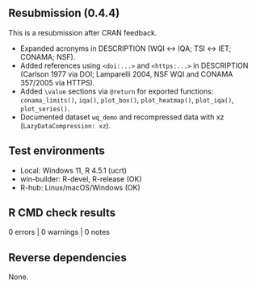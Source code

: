 ## Resubmission (0.4.4)

This is a resubmission after CRAN feedback.

- Expanded acronyms in DESCRIPTION (WQI ↔ IQA; TSI ↔ IET; CONAMA; NSF).
- Added references using `<doi:...>` and `<https:...>` in DESCRIPTION (Carlson 1977 via DOI; Lamparelli 2004, NSF WQI and CONAMA 357/2005 via HTTPS).
- Added `\value` sections via `@return` for exported functions:
  `conama_limits()`, `iqa()`, `plot_box()`, `plot_heatmap()`, `plot_iqa()`, `plot_series()`.
- Documented dataset `wq_demo` and recompressed data with xz (`LazyDataCompression: xz`).

## Test environments
- Local: Windows 11, R 4.5.1 (ucrt)
- win-builder: R-devel, R-release (OK)
- R-hub: Linux/macOS/Windows (OK)

## R CMD check results
0 errors | 0 warnings | 0 notes

## Reverse dependencies
None.
